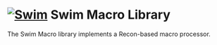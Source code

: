# [![Swim](https://docs.swimos.org/readme/breach-marlin-blue-wide.svg)](https://www.swimos.org) Swim Macro Library

The Swim Macro library implements a Recon-based macro processor.
